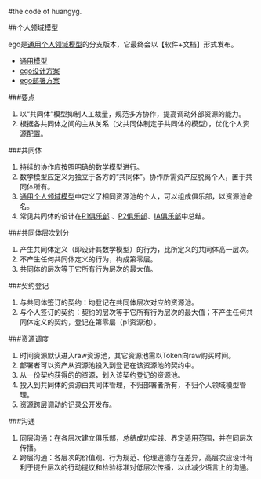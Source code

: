 #the code of huangyg.

<a name="model" id="model"></a>
##个人领域模型

ego是[通用个人领域模型](common.com.md)的分支版本，它最终会以【软件+文档】形式发布。  

* [通用模型](common.com.md)
* [ego设计方案](ego.com.md)
* [ego部署方案](cod.md)

###要点
1. 以“共同体”模型抑制人工裁量，规范多方协作，提高调动外部资源的能力。
2. 根据各共同体之间的主从关系（父共同体制定子共同体的模型），优化个人资源配置。

###共同体
1. 持续的协作应按照明确的数学模型进行。
2. 数学模型应定义为独立于各方的“共同体”。协作所需资产应脱离个人，置于共同体所有。
3. [通用个人领域模型](common.com.md)中定义了相同资源池的个人，可以组成俱乐部，以资源池命名。
4. 常见共同体的设计在[P1俱乐部](https://github.com/P1Club/P1Club "P1俱乐部") 、[P2俱乐部](https://github.com/P2Club/P2Club "P2俱乐部")、[IA俱乐部](https://github.com/IAClub/IAClub "IA俱乐部")中总结。

###共同体层次划分
1. 产生共同体定义（即设计其数学模型）的行为，比所定义的共同体高一层次。
2. 不产生任何共同体定义的行为，构成第零层。
3. 共同体的层次等于它所有行为层次的最大值。

###契约登记
1. 与共同体签订的契约：均登记在共同体层次对应的资源池。
2. 与个人签订的契约：契约的层次等于它所有行为层次的最大值；不产生任何共同体定义的契约，登记在第零层（p1资源池）。

###资源调度
1. 时间资源默认进入raw资源池，其它资源池需以Token向raw购买时间。
2. 部署者可以资产从资源池投入到登记在该资源池的契约中。
3. 从一份契约获得的的资源，划入该契约登记的资源池。
4. 投入到共同体的资源由共同体管理，不归部署者所有，不归个人领域模型管理。
5. 资源跨层调动的记录公开发布。

###沟通
1. 同层沟通：在各层次建立俱乐部，总结成功实践、界定适用范围，并在同层次传播。
2. 跨层沟通：各层次的价值观、行为规范、伦理道德存在差异，高层次应设计有利于提升层次的行动提议和检验标准对低层次传播，以此减少语言上的沟通。
